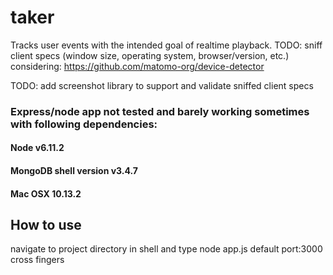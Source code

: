 # taker

Tracks user events with the intended goal of realtime playback.
TODO: sniff client specs (window size, operating system, browser/version, etc.)
    considering: https://github.com/matomo-org/device-detector

TODO: add screenshot library to support and validate sniffed client specs

### Express/node app not tested and barely working sometimes with following dependencies:

#### Node v6.11.2

#### MongoDB shell version v3.4.7

#### Mac OSX 10.13.2

## How to use

navigate to project directory in shell and type node app.js
default port:3000
cross fingers
